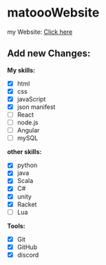 # matoooWebsite
my Website:
[Click here](https://matooo3.github.io/)

## Add new Changes:

**My skills:** 
- [x] html
- [x] css
- [x] javaScript
- [x] json manifest
- [ ] React
- [ ] node.js
- [ ] Angular
- [ ] mySQL

**other skills:**
- [x] python
- [x] java
- [x] Scala
- [x] C#
- [x] unity
- [x] Racket
- [ ] Lua

**Tools:**
- [x] Git
- [x] GitHub
- [x] discord   
